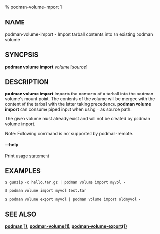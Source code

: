 % podman-volume-import 1

## NAME

podman\-volume\-import - Import tarball contents into an existing podman volume

## SYNOPSIS

**podman volume import** _volume_ [*source*]

## DESCRIPTION

**podman volume import** imports the contents of a tarball into the podman volume's mount point.
The contents of the volume will be merged with the content of the tarball with the latter taking precedence.
**podman volume import** can consume piped input when using `-` as source path.

The given volume must already exist and will not be created by podman volume import.

Note: Following command is not supported by podman-remote.

#### **--help**

Print usage statement

## EXAMPLES

```
$ gunzip -c hello.tar.gz | podman volume import myvol -
```

```
$ podman volume import myvol test.tar
```

```
$ podman volume export myvol | podman volume import oldmyvol -
```

## SEE ALSO

**[podman(1)](podman.md)**, **[podman-volume(1)](podman-volume.md)**, **[podman-volume-export(1)](podman-volume-export.md)**
